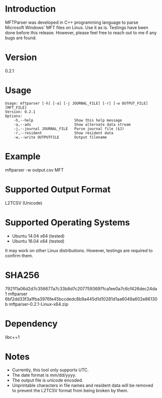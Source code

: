 # Introduction

MFTParser was developed in C++ programming language to parse Microsoft Windows' MFT files on Linux. Use it as is. Testings have been done before this release. However, please feel free to reach out to me if any bugs are found.

# Version

0.2.1

# Usage

    Usage: mftparser [-h] [-a] [-j JOURNAL_FILE] [-r] [-w OUTPUT_FILE] [MFT_FILE]
    Version: 0.2.1
    Options:
    	-h,--help			        Show this help message
    	-a,--ads                    Show alternate data stream
    	-j,--journal JOURNAL_FILE	Parse journal file ($J)
    	-r,--resident			    Show resident data
    	-w,--write OUTPUTFILE		Output filename    

# Example

mftparser -w output.csv MFT

# Supported Output Format

L2TCSV (Unicode)

# Supported Operating Systems

- Ubuntu 14.04 x64 (tested)
- Ubuntu 16.04 x64 (tested)

It may work on other Linux distributions. However, testings are required to confirm them.

# SHA256

7921f1a06d2d7c356677a7c33b8d7c2077593697fca1ee0a7c6cf426dec24da1  mftparser
6bf2dd33f3a1fba3976fe45bccdedc8b9a445d1d10281d1aa6049a602e86130b  mftparser-0.2.1-Linux-x64.zip

# Dependency

libc++1

# Notes

- Currently, this tool only supports UTC.
- The date format is mm/dd/yyyy.
- The output file is unicode encoded.
- Unprintable characters in file names and resident data will be removed to prevent the L2TCSV format from being broken by them.
